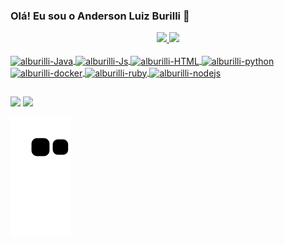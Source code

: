 ### Olá! Eu sou o Anderson Luiz Burilli 👋

<div align="center">
  <a href="https://github.com/alburilli">
  <img height="180em" src="https://github-readme-stats.vercel.app/api?username=alburilli&show_icons=true&theme=dracula&include_all_commits=true&count_private=true"/>
  <img height="180em" src="https://github-readme-stats.vercel.app/api/top-langs/?username=alburilli&layout=compact&langs_count=7&theme=dracula"/>
</div>

  <div style="display: inline_block"><br>
  <i class="devicon-java-plain colored"></i>
<img align="center" alt="alburilli-Java" height="30" width="40"
     src="https://cdn.jsdelivr.net/gh/devicons/devicon/icons/java/java-original.svg" />
<img align="center" alt="alburilli-Js" height="30" width="40"
     src="https://cdn.jsdelivr.net/gh/devicons/devicon/icons/javascript/javascript-original.svg" />
<img align="center" alt="alburilli-HTML" height="30" width="40"
     src="https://cdn.jsdelivr.net/gh/devicons/devicon/icons/html5/html5-original.svg" />
 <img align="center" alt="alburilli-python" height="30" width="40"
       src="https://cdn.jsdelivr.net/gh/devicons/devicon/icons/python/python-original.svg" />
 <img align="center" alt="alburilli-docker" height="30" width="40"
         src="https://cdn.jsdelivr.net/gh/devicons/devicon/icons/docker/docker-original.svg" />
 <img align="center" alt="alburilli-ruby" height="30" width="40"
         src="https://cdn.jsdelivr.net/gh/devicons/devicon/icons/ruby/ruby-original.svg" />
 <img align="center" alt="alburilli-nodejs" height="30" width="40"
         src="https://cdn.jsdelivr.net/gh/devicons/devicon/icons/nodejs/nodejs-original-wordmark.svg" />

</div>
  
  ##

  <div> 
  <a href = "mailto:alburilli@gmail.com"><img src="https://img.shields.io/badge/-Gmail-%23333?style=for-the-badge&logo=gmail&logoColor=white" target="_blank"></a>
  <a href="https://www.linkedin.com/in/anderson-luiz-burilli-901884170" target="_blank"><img src="https://img.shields.io/badge/-LinkedIn-%230077B5?style=for-the-badge&logo=linkedin&logoColor=white" target="_blank"></a> 
 
  ![Snake animation](https://github.com/alburilli/alburilli/blob/output/github-contribution-grid-snake.svg)
 
</div>
    
    
    
